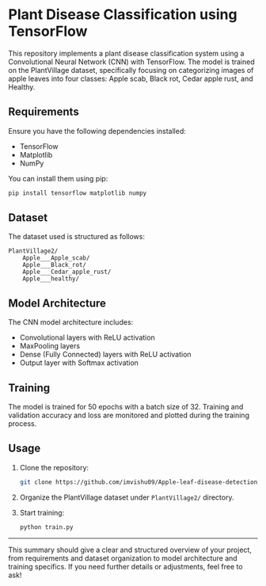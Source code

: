 # Plant Disease Classification using TensorFlow

This repository implements a plant disease classification system using a Convolutional Neural Network (CNN) with TensorFlow. The model is trained on the PlantVillage dataset, specifically focusing on categorizing images of apple leaves into four classes: Apple scab, Black rot, Cedar apple rust, and Healthy.

## Requirements

Ensure you have the following dependencies installed:

- TensorFlow
- Matplotlib
- NumPy

You can install them using pip:

```bash
pip install tensorflow matplotlib numpy
```

## Dataset

The dataset used is structured as follows:

```
PlantVillage2/
    Apple___Apple_scab/
    Apple___Black_rot/
    Apple___Cedar_apple_rust/
    Apple___healthy/
```

## Model Architecture

The CNN model architecture includes:

- Convolutional layers with ReLU activation
- MaxPooling layers
- Dense (Fully Connected) layers with ReLU activation
- Output layer with Softmax activation

## Training

The model is trained for 50 epochs with a batch size of 32. Training and validation accuracy and loss are monitored and plotted during the training process.

## Usage

1. Clone the repository:

   ```bash
   git clone https://github.com/imvishu09/Apple-leaf-disease-detection.git
   ```

2. Organize the PlantVillage dataset under `PlantVillage2/` directory.

3. Start training:

   ```bash
   python train.py
   ```

---

This summary should give a clear and structured overview of your project, from requirements and dataset organization to model architecture and training specifics. If you need further details or adjustments, feel free to ask!
